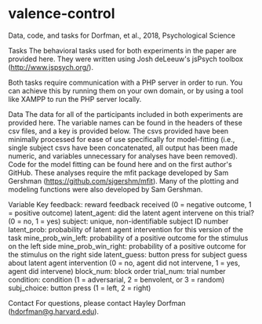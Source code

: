 # valence-control
Data, code, and tasks for Dorfman, et al., 2018, Psychological Science

Tasks
The behavioral tasks used for both experiments in the paper are provided here. They were written using Josh deLeeuw's jsPsych toolbox (http://www.jspsych.org/).

Both tasks require communication with a PHP server in order to run. You can achieve this by running them on your own domain, or by using a tool like XAMPP to run the PHP server locally.

Data
The data for all of the participants included in both experiments are provided here. The variable names can be found in the headers of these csv files, and a key is provided below. The csvs provided have been minimally processed for ease of use specifically for model-fitting (i.e., single subject csvs have been concatenated, all output has been made numeric, and variables unnecessary for analyses have been removed).
Code for the model fitting can be found here and on the first author's GitHub. These analyses require the mfit package developed by Sam Gershman (https://github.com/sjgershm/mfit). Many of the plotting and modeling functions were also developed by Sam Gershman.

Variable Key
feedback: reward feedback received (0 = negative outcome, 1 = positive outcome)
latent_agent: did the latent agent intervene on this trial? (0 = no, 1 = yes)
subject: unique, non-identifiable subject ID number
latent_prob: probability of latent agent intervention for this version of the task
mine_prob_win_left: probability of a positive outcome for the stimulus on the left side
mine_prob_win_right: probability of a positive outcome for the stimulus on the right side
latent_guess: button press for subject guess about latent agent intervention (0 = no, agent did not intervene, 1 = yes, agent did intervene)
block_num: block order
trial_num: trial number
condition: condition (1 = adversarial, 2 = benvolent, or 3 = random)
subj_choice: button press (1 = left, 2 = right)

Contact
For questions, please contact Hayley Dorfman (hdorfman@g.harvard.edu).



